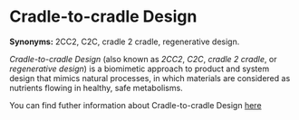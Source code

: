 # Cradle-to-cradle Design

<!-- (Sustainability) -->

**Synonyms:** 2CC2, C2C, cradle 2 cradle, regenerative design.

*Cradle-to-cradle Design* (also known as *2CC2*, *C2C*, *cradle 2 cradle*, or *regenerative design*) is a biomimetic approach to product and system design that mimics natural processes, in which materials are considered as nutrients flowing in healthy, safe metabolisms. 

You can find futher information about Cradle-to-cradle Design [here](../T3.6/cradle_to_cradle.md)

